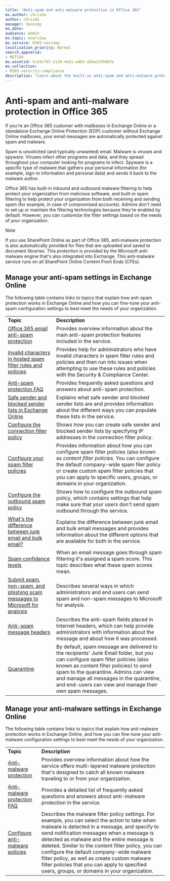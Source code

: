 ```yaml
---
title: "Anti-spam and anti-malware protection in Office 365"
ms.author: chrisda
author: chrisda
manager: dansimp
ms.date:
audience: Admin
ms.topic: overview
ms.service: O365-seccomp
localization_priority: Normal
search.appverid:
- MET150
ms.assetid: 5ce5cf47-2120-4e51-a403-426a13358b7e
ms.collection:
- M365-security-compliance
description: "Learn about the built-in anti-spam and anti-malware protection in Office 365, Exchange Online, and Exchange Online Protection (EOP)."
---
```


# Anti-spam and anti-malware protection in Office 365

If you're an Office 365 customer with mailboxes in Exchange Online or a standalone Exchange Online Protection (EOP) customer without Exchange Online mailboxes, your email messages are automatically protected against spam and malware.

Spam is unsolicited (and typically unwanted) email. Malware is viruses and spyware. Viruses infect other programs and data, and they spread throughout your computer looking for programs to infect. Spyware is a specific type of malware that gathers your personal information (for example, sign-in information and personal data) and sends it back to the malware author.

Office 365 has built-in inbound and outbound malware filtering to help protect your organization from malicious software, and built-in spam filtering to help protect your organization from both receiving and sending spam (for example, in case of compromised accounts). Admins don't need to set up or maintain the filtering technologies because they're enabled by default. However, you can customize the filter settings based on the needs of your organization.

> [!NOTE]
> If you use SharePoint Online as part of Office 365, anti-malware protection is also automatically provided for files that are uploaded and saved to document libraries. This protection is provided by the Microsoft anti-malware engine that's also integrated into Exchange. This anti-malware service runs on all SharePoint Online Content Front Ends (CFEs).

## Manage your anti-spam settings in Exchange Online

The following table contains links to topics that explain how anti-spam protection works in Exchange Online and how you can fine-tune your anti-spam configuration settings to best meet the needs of your organization.

|||
|:-----|:-----|
|**Topic**|**Description**|
|[Office 365 email anti-spam protection](anti-spam-protection.md)|Provides overview information about the main anti-spam protection features included in the service.|
|[Invalid characters in hosted spam filter rules and policies](invalid-characters-hosted-spam-filter-rules-policies.md)|Provides help for administrators who have invalid characters in spam filter rules and policies and then run into issues when attempting to use these rules and policies with the Security & Compliance Center.|
|[Anti-spam protection FAQ](anti-spam-protection-faq.md)|Provides frequently asked questions and answers about anti-spam protection.|
|[Safe sender and blocked sender lists in Exchange Online](safe-sender-and-blocked-sender-lists-faq.md)|Explains what safe sender and blocked sender lists are and provides information about the different ways you can populate these lists in the service.|
|[Configure the connection filter policy](configure-the-connection-filter-policy.md)|Shows how you can create safe sender and blocked sender lists by specifying IP addresses in the connection filter policy.|
|[Configure your spam filter policies](configure-your-spam-filter-policies.md)|Provides information about how you can configure spam filter policies (also known as _content filter policies_. You can configure the default company-wide spam filer policy or create custom spam filter policies that you can apply to specific users, groups, or domains in your organization.|
|[Configure the outbound spam policy](configure-the-outbound-spam-policy.md)|Shows how to configure the outbound spam policy, which contains settings that help make sure that your users don't send spam outbound through the service.|
|[What's the difference between junk email and bulk email?](what-s-the-difference-between-junk-email-and-bulk-email.md)|Explains the difference between junk email and bulk email messages and provides information about the different options that are available for both in the service.|
|[Spam confidence levels](spam-confidence-levels.md)|When an email message goes through spam filtering it's assigned a spam score. This topic describes what these spam scores mean.|
|[Submit spam, non-spam, and phishing scam messages to Microsoft for analysis](submit-spam-non-spam-and-phishing-scam-messages-to-microsoft-for-analysis.md)|Describes several ways in which administrators and end users can send spam and non-spam messages to Microsoft for analysis.|
|[Anti-spam message headers](anti-spam-message-headers.md)|Describes the anti-spam fields placed in Internet headers, which can help provide administrators with information about the message and about how it was processed.|
|[Quarantine](quarantine.md)|By default, spam message are delivered to the recipients' Junk Email folder, but you can configure spam filter policies (also known as content filter policies) to send spam to the quarantine. Admins can view and manage all messages in the quarantine, and end-users can view and manage their own spam messages.|

## Manage your anti-malware settings in Exchange Online

The following table contains links to topics that explain how anti-malware protection works in Exchange Online, and how you can fine-tune your anti-malware configuration settings to best meet the needs of your organization.

|||
|:-----|:-----|
|**Topic**|**Description**|
|[Anti-malware protection](anti-malware-protection.md)|Provides overview information about how the service offers multi-layered malware protection that's designed to catch all known malware traveling to or from your organization.|
|[Anti-malware protection FAQ](anti-malware-protection-faq-eop.md)|Provides a detailed list of frequently asked questions and answers about anti-malware protection in the service.|
|[Configure anti-malware policies](configure-anti-malware-policies.md)|Describes the malware filter policy settings. For example, you can select the action to take when malware is detected in a message, and specify to send notification messages when a message is detected as malware and the entire message is deleted. Similar to the content filter policy, you can configure the default company-wide malware filter policy, as well as create custom malware filter policies that you can apply to specified users, groups, or domains in your organization.|
